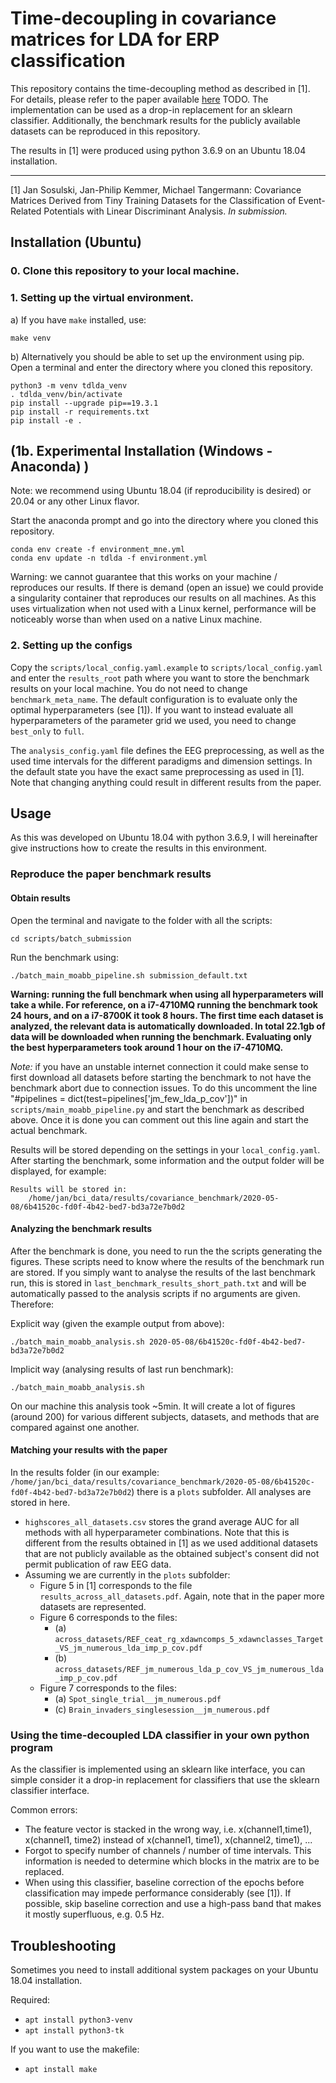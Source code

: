 # Time-decoupling in covariance matrices for LDA for ERP classification

This repository contains the time-decoupling method as described in [1]. For details, please refer to the paper available [here](todourl) TODO. The implementation can be used as a drop-in replacement for an sklearn classifier. Additionally, the benchmark results for the publicly available datasets can be reproduced in this repository.

The results in [1] were produced using python 3.6.9 on an Ubuntu 18.04 installation.

---
[1] Jan Sosulski, Jan-Philip Kemmer, Michael Tangermann: Covariance Matrices Derived from Tiny Training Datasets for the Classification of Event-Related Potentials with Linear Discriminant Analysis. *In submission.*

## Installation (Ubuntu)

### 0. Clone this repository to your local machine.

### 1. Setting up the virtual environment.

a) If you have `make` installed, use:

```
make venv
```

b) Alternatively you should be able to set up the environment using pip. Open a terminal and enter the directory where you cloned this repository.

```
python3 -m venv tdlda_venv
. tdlda_venv/bin/activate
pip install --upgrade pip==19.3.1
pip install -r requirements.txt
pip install -e .
```

## (1b. Experimental Installation (Windows - Anaconda) )

Note: we recommend using Ubuntu 18.04 (if reproducibility is desired) or 20.04 or any other Linux flavor.

Start the anaconda prompt and go into the directory where you cloned this repository.

```
conda env create -f environment_mne.yml
conda env update -n tdlda -f environment.yml
```

Warning: we cannot guarantee that this works on your machine / reproduces our results.
If there is demand (open an issue) we could provide a singularity container that reproduces our results on all machines. As this uses virtualization when not used with a Linux kernel, performance will be noticeably worse than when used on a native Linux machine.

### 2. Setting up the configs

Copy the `scripts/local_config.yaml.example` to `scripts/local_config.yaml` and enter the `results_root` path where you want to store the benchmark results on your local machine. You do not need to change `benchmark_meta_name`. The default configuration is to evaluate only the optimal hyperparameters (see [1]). If you want to instead evaluate all hyperparameters of the parameter grid we used, you need to change `best_only` to `full`.

The `analysis_config.yaml` file defines the EEG preprocessing, as well as the used time intervals for the different paradigms and dimension settings. In the default state you have the exact same preprocessing as used in [1]. Note that changing anything could result in different results from the paper.

## Usage

As this was developed on Ubuntu 18.04 with python 3.6.9, I will hereinafter give instructions how to create the results in this environment.

### Reproduce the paper benchmark results

#### Obtain results

Open the terminal and navigate to the folder with all the scripts:

```
cd scripts/batch_submission
```

Run the benchmark using:

```
./batch_main_moabb_pipeline.sh submission_default.txt
```

**Warning: running the full benchmark when using all hyperparameters will take a while. For reference, on a i7-4710MQ running the benchmark took 24 hours, and on a i7-8700K it took 8 hours. The first time each dataset is analyzed, the relevant data is automatically downloaded. In total 22.1gb of data will be downloaded when running the benchmark. Evaluating only the best hyperparameters took around 1 hour on the i7-4710MQ.**

*Note:* if you have an unstable internet connection it could make sense to first download all datasets before starting the benchmark to not have the benchmark abort due to connection issues. To do this uncomment the line "#pipelines = dict(test=pipelines['jm\_few\_lda\_p\_cov'])" in `scripts/main_moabb_pipeline.py` and start the benchmark as described above. Once it is done you can comment out this line again and start the actual benchmark.

Results will be stored depending on the settings in your `local_config.yaml`. After starting the benchmark, some information and the output folder will be displayed, for example:

```
Results will be stored in:
    /home/jan/bci_data/results/covariance_benchmark/2020-05-08/6b41520c-fd0f-4b42-bed7-bd3a72e7b0d2
```

#### Analyzing the benchmark results

After the benchmark is done, you need to run the the scripts generating the figures. These scripts need to know where the results of the benchmark run are stored. If you simply want to analyse the results of the last benchmark run, this is stored in `last_benchmark_results_short_path.txt` and will be automatically passed to the analysis scripts if no arguments are given. Therefore:

Explicit way (given the example output from above):

```
./batch_main_moabb_analysis.sh 2020-05-08/6b41520c-fd0f-4b42-bed7-bd3a72e7b0d2
```

Implicit way (analysing results of last run benchmark):

```
./batch_main_moabb_analysis.sh
```

On our machine this analysis took ~5min. It will create a lot of figures (around 200) for various different subjects, datasets, and methods that are compared against one another.

#### Matching your results with the paper

In the results folder (in our example: `/home/jan/bci_data/results/covariance_benchmark/2020-05-08/6b41520c-fd0f-4b42-bed7-bd3a72e7b0d2`) there is a `plots` subfolder. All analyses are stored in here.

- `highscores_all_datasets.csv` stores the grand average AUC for all methods with all hyperparameter combinations. Note that this is different from the results obtained in [1] as we used additional datasets that are not publicly available as the obtained subject's consent did not permit publication of raw EEG data.
- Assuming we are currently in the `plots` subfolder:
    + Figure 5 in [1] corresponds to the file `results_across_all_datasets.pdf`. Again, note that in the paper more datasets are represented.
    + Figure 6 corresponds to the files:
        * (a) `across_datasets/REF_ceat_rg_xdawncomps_5_xdawnclasses_Target_VS_jm_numerous_lda_imp_p_cov.pdf`
        * (b) `across_datasets/REF_jm_numerous_lda_p_cov_VS_jm_numerous_lda_imp_p_cov.pdf`
    + Figure 7 corresponds to the files:
        * (a) `Spot_single_trial__jm_numerous.pdf`
        * (c) `Brain_invaders_singlesession__jm_numerous.pdf`

### Using the time-decoupled LDA classifier in your own python program

As the classifier is implemented using an sklearn like interface, you can simple consider it a drop-in replacement for classifiers that use the sklearn classifier interface.

Common errors:

+ The feature vector is stacked in the wrong way, i.e. x(channel1,time1), x(channel1, time2) instead of x(channel1, time1), x(channel2, time1), ...
+ Forgot to specify number of channels / number of time intervals. This information is needed to determine which blocks in the matrix are to be replaced.
+ When using this classifier, baseline correction of the epochs before classification may impede performance considerably (see [1]). If possible, skip baseline correction and use a high-pass band that makes it mostly superfluous, e.g. 0.5 Hz.

## Troubleshooting

Sometimes you need to install additional system packages on your Ubuntu 18.04 installation.

Required:

- `apt install python3-venv`
- `apt install python3-tk`

If you want to use the makefile:
- `apt install make`
